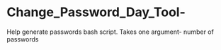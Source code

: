 # Change_Password_Day_Tool-
Help generate passwords bash script. 
Takes one argument- number of passwords
